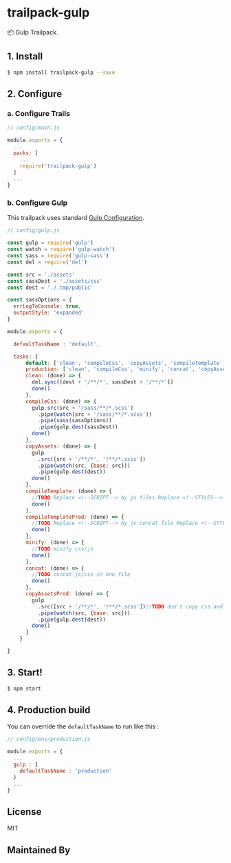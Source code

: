 # trailpack-gulp

:package: Gulp Trailpack.

## 1. Install
```sh
$ npm install trailpack-gulp --save
```

## 2. Configure

### a. Configure Trails
```js
// config/main.js

module.exports = {
  ...
  packs: [
    ...
    require('trailpack-gulp')
  ]
  ...
}
```
### b. Configure Gulp

This trailpack uses standard [Gulp Configuration](https://github.com/gulpjs/gulp/blob/master/docs/getting-started.md).

```js
// config/gulp.js

const gulp = require('gulp')
const watch = require('gulp-watch')
const sass = require('gulp-sass')
const del = require('del')

const src = './assets'
const sassDest = './assets/css'
const dest = './.tmp/public'

const sassOptions = {
  errLogToConsole: true,
  outputStyle: 'expanded'
}

module.exports = {

  defaultTaskName : 'default',

  tasks: {
      default: ['clean', 'compileCss', 'copyAssets', 'compileTemplate'],
      production: ['clean', 'compileCss', 'minify', 'concat', 'copyAssetsProd', 'compileTemplateProd'],
      clean: (done) => {
        del.sync([dest + '/**/*', sassDest + '/**/*'])
        done()
      },
      compileCss: (done) => {
        gulp.src(src + '/sass/**/*.scss')
          .pipe(watch(src + '/sass/**/*.scss'))
          .pipe(sass(sassOptions))
          .pipe(gulp.dest(sassDest))
        done()
      },
      copyAssets: (done) => {
        gulp
          .src([src + '/**/*', '!**/*.scss'])
          .pipe(watch(src, {base: src}))
          .pipe(gulp.dest(dest))
        done()
      },
      compileTemplate: (done) => {
        //TODO Replace <!--SCRIPT--> by js files Replace <!--STYLES--> by css files
        done()
      },
      compileTemplateProd: (done) => {
        //TODO Replace <!--SCRIPT--> by js concat file Replace <!--STYLES--> by css concat file
        done()
      },
      minify: (done) => {
        //TODO minify css/js
        done()
      },
      concat: (done) => {
        //TODO concat js/css in one file
        done()
      },
      copyAssetsProd: (done) => {
        gulp
          .src([src + '/**/*', '!**/*.scss'])//TODO don't copy css and js files, only min.js and min.css
          .pipe(watch(src, {base: src}))
          .pipe(gulp.dest(dest))
        done()
      }
    }

}
```

## 3. Start!

```sh
$ npm start
```
## 4. Production build
You can override the `defaultTaskName` to run like this : 

```js
// config/env/production.js

module.exports = {
  ...
  gulp : {
    defaultTaskName : 'production'
  }
  ...
}
```


## License
MIT

## Maintained By
